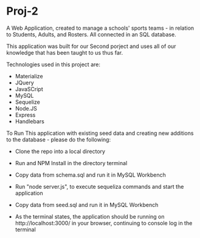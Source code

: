 # Proj-2

A Web Application, created to manage a schools' sports teams - in relation to Students, Adults, and Rosters. All connected in an SQL database.

This application was built for our Second porject and uses all of our knowledge that has been taught to us thus far.

Technologies used in this project are:

- Materialize
- JQuery
- JavaSCript
- MySQL
- Sequelize
- Node.JS
- Express
- Handlebars

To Run This application with existing seed data and creating new additions to the database - please do the following:

- Clone the repo into a local directory

- Run and NPM Install in the directory terminal

- Copy data from schema.sql and run it in MySQL Workbench

- Run "node server.js", to execute sequeliza commands and start the application

- Copy data from seed.sql and run it in MySQL Workbench

- As the terminal states, the application should be running on http://localhost:3000/ in your browser, continuing to console log in the terminal


